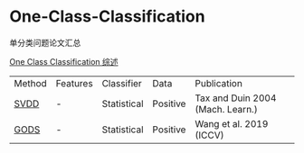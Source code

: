 # One-Class-Classification
单分类问题论文汇总

[One Class Classification 综述](https://github.com/naughtybabyfirst/One-Class-Classification/blob/main/One%20Class%20Classification%20A%20Survey.pdf)


<table>
  <tr>
    <td>Method</td>
    <td>Features</td>
    <td>Classifier</td>
    <td>Data</td>
    <td>Publication</td>
  </tr>
  <tr>
    <td><a href="https://github.com/naughtybabyfirst/One-Class-Classification/blob/main/Tax-Duin2004_Article_SupportVectorDataDescription.pdf">SVDD</a></td>
    <td>-</td>
    <td>Statistical</td>
    <td>Positive</td>
    <td>Tax and Duin 2004 (Mach. Learn.)</td>
  </tr>
  
  <tr>
    <td><a href="https://github.com/naughtybabyfirst/One-Class-Classification/blob/main/Generalized%20One%20Class%20Discriminative%20Subspace%20for%20Anomaly%20Detection.pdf">GODS</a></td>
    <td>-</td>
    <td>Statistical</td>
    <td>Positive</td>
    <td>Wang et al. 2019 (ICCV)</td>
   </tr>
</table>




